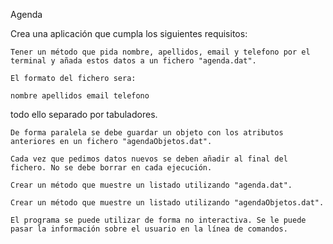 Agenda

Crea una aplicación que cumpla los siguientes requisitos:

    Tener un método que pida nombre, apellidos, email y telefono por el terminal y añada estos datos a un fichero "agenda.dat".

    El formato del fichero sera:

    nombre apellidos email telefono

todo ello separado por tabuladores.

    De forma paralela se debe guardar un objeto con los atributos anteriores en un fichero "agendaObjetos.dat".

    Cada vez que pedimos datos nuevos se deben añadir al final del fichero. No se debe borrar en cada ejecución.

    Crear un método que muestre un listado utilizando "agenda.dat".

    Crear un método que muestre un listado utilizando "agendaObjetos.dat".

    El programa se puede utilizar de forma no interactiva. Se le puede pasar la información sobre el usuario en la línea de comandos.
